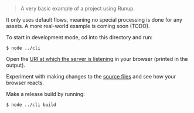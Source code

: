 > A very basic example of a project using Runup.

It only uses default flows, meaning no special processing is done for any assets.
A more real-world example is coming soon (TODO).

To start in development mode, cd into this directory and run:
```
$ node ../cli
```

Open the [URI at which the server is listening](http://localhost:3000/) in your browser (printed in the output).

Experiment with making changes to the [source files](src) and see how your browser reacts.

Make a release build by running:
```
$ node ../cli build
```